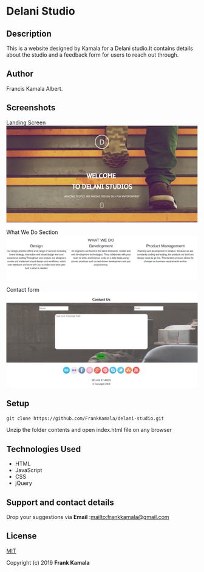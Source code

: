 # Delani Studio

## Description

This is a website designed by Kamala for a Delani studio.It contains details about the studio and a feedback form for users to reach out through.

## Author

Francis Kamala Albert.

## Screenshots

 Landing Screen
![image](https://github.com/FrankKamala/delani-studio/blob/master/images/screenshot/hme.png)

  What We Do Section
  ![image](https://github.com/FrankKamala/delani-studio/blob/master/images/screenshot/works.png)

  Contact form
  ![image](https://github.com/FrankKamala/delani-studio/blob/master/images/screenshot/cont.png)

## Setup

`git clone https://github.com/FrankKamala/delani-studio.git`

Unzip the folder contents and open index.html file on any browser

## Technologies Used

-   HTML
-   JavaScript
-   CSS
-   jQuery

## Support and contact details

Drop your suggestions via **Email** :<mailto:frankkamala@gmail.com>

## License

[MIT](https://choosealicense.com/licenses/mit/)

Copyright (c) 2019 **Frank Kamala**
